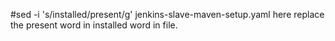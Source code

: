 #sed -i 's/installed/present/g' jenkins-slave-maven-setup.yaml
here replace the present word in installed word in file.